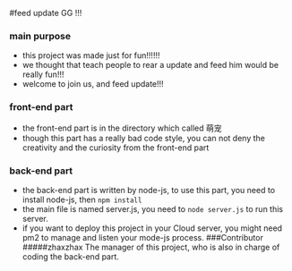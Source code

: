 #feed update GG !!!
### main purpose
+ this project was made just for fun!!!!!!
+ we thought that teach people to rear a update and feed him would be really fun!!!
+ welcome to join us, and feed update!!!
### front-end part
+ the front-end part is in the directory which called 萌宠
+ though this part has a really bad code style, you can not deny the creativity and the curiosity from the front-end part
### back-end part
+ the back-end part is written by node-js, to use this part, you need to install node-js, then
`
npm install
`
+ the main file is named server.js, you need to 
`
node server.js
`
to run this server.
+ if you want to deploy this project in your Cloud server, you might need pm2 to manage and listen your mode-js process.
###Contributor
#####zhaxzhax
The manager of this project, who is also in charge of coding the back-end part.